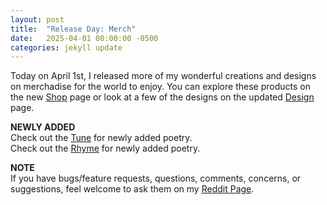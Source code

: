 ```yaml
---
layout: post
title:  "Release Day: Merch"
date:   2025-04-01 00:00:00 -0500
categories: jekyll update
---
```


Today on April 1st, I released more of my wonderful creations and designs on merchadise for the world to enjoy. You can explore these products on the new [Shop][shop] page or look at a few of the designs on the updated [Design][design] page. 

**NEWLY ADDED**  
Check out the [Tune][tune] for newly added poetry.  
Check out the [Rhyme][rhyme] for newly added poetry. 


**NOTE**  
If you have bugs/feature requests, questions, comments, concerns, or suggestions, feel welcome to ask them on my [Reddit Page][reddit].

[shop]: https://merch.hexa1a5a9.com/
[design]: https://hexa1a5a9.com/design/
[tune]: https://hexa1a5a9.com/tune/
[rhyme]: https://hexa1a5a9.com/rhyme/
[reddit]: https://reddit.com/r/TalkToCXXL/